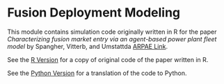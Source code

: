 # Fusion Deployment Modeling

This module contains simulation code originally written in R for the paper
_Characterizing fusion market entry via an agent-based power plant fleet model_ by Spangher, Vitterb, and Umstattda
[ARPAE Link](https://arpa-e.energy.gov/technologies/publications/characterizing-fusion-market-entry-agent-based-power-plant-fleet-model).

See the [R Version](r/README.md) for a copy of original code of the paper written in R.

See the [Python Version](r/README.md) for a translation of the code to Python.
